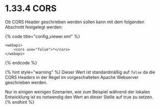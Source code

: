 # 1.33.4 CORS

Ob CORS Header geschrieben werden sollen kann mit dem folgenden Abschnitt festgelegt werden:

{% code title="config\_viewer.xml" %}
```markup
<webapi>
    <cors use="false">*</cors>
</webapi>
```
{% endcode %}

{% hint style="warning" %}
Dieser Wert ist standardmäßig auf `false` da die CORS Headers in der Regel im vorgeschalteten Apache Webserver geschrieben werden.

Nur in einigen wenigen Szenarien, wie zum Beispiel während der lokalen Entwicklung ist es notwendig den Wert an dieser Stelle auf true zu setzen.
{% endhint %}

